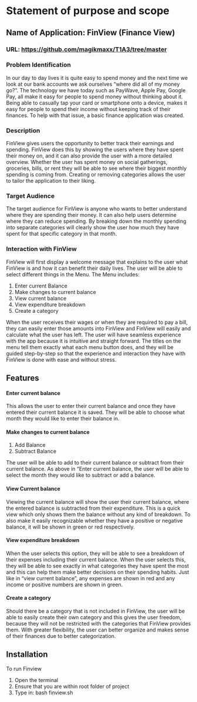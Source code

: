 # Statement of purpose and scope

## Name of Application: FinView (Finance View)
### URL: https://github.com/magikmaxx/T1A3/tree/master

### Problem Identification

In our day to day lives it is quite easy to spend money and the next time we look at our bank accounts we ask ourselves “where did all of my money go?”. The technology we have today such as PayWave, Apple Pay, Google Pay, all make it easy for people to spend money without thinking about it. Being able to casually tap your card or smartphone onto a device, makes it easy for people to spend their income without keeping track of their finances. To help with that issue, a basic finance application was created.

### Description

FinView gives users the opportunity to better track their earnings and spending. FinView does this by showing the users where they have spent their money on, and it can also provide the user with a more detailed overview. Whether the user has spent money on social gatherings, groceries, bills, or rent they will be able to see where their biggest monthly spending is coming from. Creating or removing categories allows the user to tailor the application to their liking.

### Target Audience

The target audience for FinView is anyone who wants to better understand where they are spending their money. It can also help users determine where they can reduce spending. By breaking down the monthly spending into separate categories will clearly show the user how much they have spent for that specific category in that month.

### Interaction with FinView

FinView will first display a welcome message that explains to the user what FinView is and how it can benefit their daily lives. The user will be able to select different things in the Menu. The Menu includes:

1.  Enter current Balance
1.  Make changes to current balance
1.  View current balance
1.  View expenditure breakdown
1.  Create a category

When the user receives their wages or when they are required to pay a bill, they can easily enter those amounts into FinView and FinView will easily and calculate what the user has left. The user will have seamless experience with the app because it is intuitive and straight forward. The titles on the menu tell them exactly what each menu button does, and they will be guided step-by-step so that the experience and interaction they have with FinView is done with ease and without stress.

## Features

#### Enter current balance

This allows the user to enter their current balance and once they have entered their current balance it is saved. They will be able to choose what month they would like to enter their balance in.

#### Make changes to current balance

1. Add Balance
1. Subtract Balance

The user will be able to add to their current balance or subtract from their current balance. As above in “Enter current balance, the user will be able to select the month they would like to subtract or add a balance.

#### View Current balance

Viewing the current balance will show the user their current balance, where the entered balance is subtracted from their expenditure. This is a quick view which only shows them the balance without any kind of breakdown. To also make it easily recognizable whether they have a positive or negative balance, it will be shown in green or red respectively.

#### View expenditure breakdown

When the user selects this option, they will be able to see a breakdown of their expenses including their current balance.
When the user selects this, they will be able to see exactly in what categories they have spent the most and this can help them make better decisions on their spending habits. Just like in “view current balance”, any expenses are shown in red and any income or positive numbers are shown in green.

#### Create a category

Should there be a category that is not included in FinView, the user will be able to easily create their own category and this gives the user freedom, because they will not be restricted with the categories that FinView provides them. With greater flexibility, the user can better organize and makes sense of their finances due to better categorization.

## Installation

To run Finview

1. Open the terminal
1. Ensure that you are within root folder of project
1. Type in: bash finview.sh
